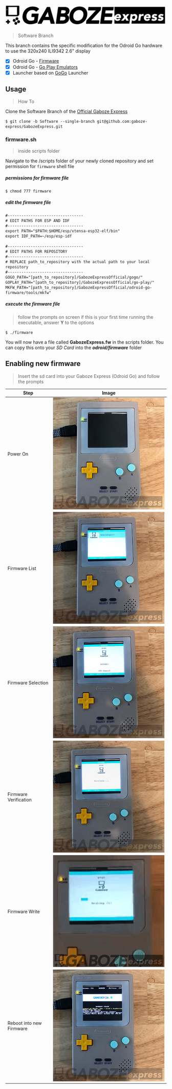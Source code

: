 # ![Gaboze Express](Assets/GabozeExpress.png)
> Software Branch

This branch contains the specific modification for the Odroid Go hardware to use the 320x240 ILI9342 2.6" display

- [x] Odroid Go - [Firmware](https://github.com/OtherCrashOverride/odroid-go-firmware)
- [x] Odroid Go - [Go Play Emulators](https://github.com/OtherCrashOverride/go-play)
- [x] Launcher based on [GoGo](https://bitbucket.org/odroid_go_stuff/gogo/src/master/) Launcher 

## Usage
> How To

Clone the Software Branch of the [Official Gaboze Express](https://github.com/gaboze-express/GabozeExpress)

```shell
$ git clone -b Software --single-branch git@github.com:gaboze-express/GabozeExpress.git
```

### firmware.sh
> inside scripts folder

Navigate to the /scripts folder of your newly cloned repository and set permission for ```firmware``` shell file

##### permissions for  firmware file

```shell
$ chmod 777 firmware
```

##### edit the firmware file

```shell
#---------------------------------
# EDIT PATHS FOR ESP AND IDF
#---------------------------------
export PATH="$PATH:$HOME/esp/xtensa-esp32-elf/bin"
export IDF_PATH=~/esp/esp-idf

#---------------------------------
# EDIT PATHS FOR REPOSITORY
#---------------------------------
# REPLACE path_to_repository with the actual path to your local repository
#---------------------------------
GOGO_PATH="[path_to_repository]/GabozeExpressOfficial/gogo/"
GOPLAY_PATH="[path_to_repository]/GabozeExpressOfficial/go-play/"
MKFW_PATH="[path_to_repository]/GabozeExpressOfficial/odroid-go-firmware/tools/mkfw"
```
##### execute the firmware file
> follow the prompts on screen
> if this is your first time running the executable, answer **Y** to the options
```
$ ./firmware
```

You will now have a file called **GabozeExpress.fw** in the scripts folder. You can copy this onto your *SD Card* into the ***odroid/firmware*** folder

## Enabling new firmware
> Insert the sd card into your Gaboze Express (Odroid Go) and follow the prompts

| Step     | Image                                     |
| -------- | ----------------------------------------- |
| Power On | ![Power on your hardware](assets/001.jpg) |
| Firmware List | ![Firmware List](assets/002.jpg) |
| Firmware Selection | ![Firmware Selection](assets/003.jpg) |
| Firmware Verification | ![Firmware Verification](assets/004.jpg) |
| Firmware Write | ![Firmware Write](assets/006.gif) |
| Reboot into new Firmware | ![Reboot into new Firmware](assets/007.jpg) |



